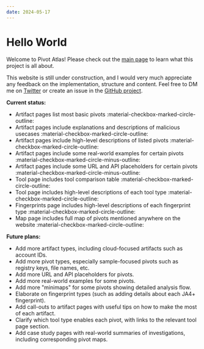 ```yaml
---
date: 2024-05-17
---
```


# Hello World

Welcome to Pivot Atlas! Please check out the [main page](/) to learn what this project is all about.

This website is still under construction, and I would very much appreciate any feedback on the implementation, structure and content. Feel free to DM me on [Twitter](https://twitter.com/AmitaiCo) or create an issue in the [GitHub project](https://github.com/korniko98/pivot-atlas/issues/new).

**Current status:**

- Artifact pages list most basic pivots :material-checkbox-marked-circle-outline:
- Artifact pages include explanations and descriptions of malicious usecases :material-checkbox-marked-circle-outline:
- Artifact pages include high-level descriptions of listed pivots :material-checkbox-marked-circle-outline:
- Artifact pages include some real-world examples for certain pivots :material-checkbox-marked-circle-minus-outline:
- Artifact pages include some URL and API placeholders for certain pivots :material-checkbox-marked-circle-minus-outline:
- Tool page includes tool comparison table :material-checkbox-marked-circle-outline:
- Tool page includes high-level descriptions of each tool type :material-checkbox-marked-circle-outline:
- Fingerprints page includes high-level descriptions of each fingerprint type :material-checkbox-marked-circle-outline:
- Map page includes full map of pivots mentioned anywhere on the website :material-checkbox-marked-circle-outline:

**Future plans:**

- Add more artifact types, including cloud-focused artifacts such as account IDs.
- Add more pivot types, especially sample-focused pivots such as registry keys, file names, etc.
- Add more URL and API placeholders for pivots.
- Add more real-world examples for some pivots.
- Add more "minimaps" for some pivots showing detailed analysis flow.
- Elaborate on fingerprint types (such as adding details about each JA4+ fingerprint).
- Add call-outs to artifact pages with useful tips on how to make the most of each artifact.
- Clarify which tool type enables each pivot, with links to the relevant tool page section.
- Add case study pages with real-world summaries of investigations, including corresponding pivot maps.